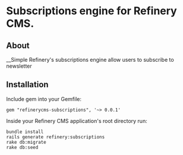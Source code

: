 # Subscriptions engine for Refinery CMS.

## About

__Simple Refinery's subscriptions engine allow users to subscribe to newsletter


## Installation

Include gem into your Gemfile:

    gem "refinerycms-subscriptions", '~> 0.0.1'

Inside your Refinery CMS application's root directory run:

    bundle install
    rails generate refinery:subscriptions
    rake db:migrate
    rake db:seed